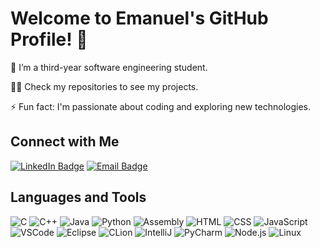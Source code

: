 # Welcome to Emanuel's GitHub Profile! 👋

🌱 I’m a third-year software engineering student.

👨‍💻 Check my repositories to see my projects.

⚡ Fun fact: I'm passionate about coding and exploring new technologies.

## Connect with Me

[![LinkedIn Badge](https://img.shields.io/badge/-LinkedIn-blue?style=flat&logo=LinkedIn&logoColor=white&link=https://www.linkedin.com/in/emanuel-melloul-496125237/)](https://www.linkedin.com/in/emanuel-melloul-496125237/)
[![Email Badge](https://img.shields.io/badge/-Email-red?style=flat&logo=Gmail&logoColor=white&link=mailto:melloul1235@gmail.com)](mailto:melloul1235@gmail.com)

## Languages and Tools

![C](https://img.shields.io/badge/-C-00599C?style=flat&logo=C&logoColor=white)
![C++](https://img.shields.io/badge/-C++-00599C?style=flat&logo=C%2B%2B&logoColor=white)
![Java](https://img.shields.io/badge/-Java-007396?style=flat&logo=Java&logoColor=white)
![Python](https://img.shields.io/badge/-Python-3776AB?style=flat&logo=Python&logoColor=white)
![Assembly](https://img.shields.io/badge/-Assembly-6E4C13?style=flat&logo=AssemblyScript&logoColor=white)
![HTML](https://img.shields.io/badge/-HTML-E34F26?style=flat&logo=HTML5&logoColor=white)
![CSS](https://img.shields.io/badge/-CSS-1572B6?style=flat&logo=CSS3&logoColor=white)
![JavaScript](https://img.shields.io/badge/-JavaScript-F7DF1E?style=flat&logo=JavaScript&logoColor=black)
![VSCode](https://img.shields.io/badge/-VSCode-007ACC?style=flat&logo=Visual%20Studio%20Code&logoColor=white)
![Eclipse](https://img.shields.io/badge/-Eclipse-2C2255?style=flat&logo=Eclipse%20IDE&logoColor=white)
![CLion](https://img.shields.io/badge/-CLion-000000?style=flat&logo=CLion&logoColor=white)
![IntelliJ](https://img.shields.io/badge/-IntelliJ-000000?style=flat&logo=IntelliJ%20IDEA&logoColor=white)
![PyCharm](https://img.shields.io/badge/-PyCharm-000000?style=flat&logo=PyCharm&logoColor=white)
![Node.js](https://img.shields.io/badge/-Node.js-339933?style=flat&logo=Node.js&logoColor=white)
![Linux](https://img.shields.io/badge/-Linux/Unix-FCC624?style=flat&logo=Linux&logoColor=black)
